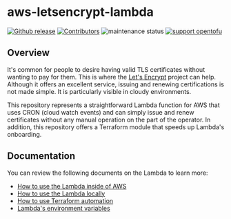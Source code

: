# aws-letsencrypt-lambda

[![Github release](https://img.shields.io/github/v/release/kvendingoldo/aws-letsencrypt-lambda?style=for-the-badge)](https://github.com/kvendingoldo/aws-letsencrypt-lambda/releases) [![Contributors](https://img.shields.io/github/contributors/kvendingoldo/aws-letsencrypt-lambda?style=for-the-badge)](https://github.com/kvendingoldo/aws-letsencrypt-lambda/graphs/contributors) ![maintenance status](https://img.shields.io/maintenance/yes/2024.svg?style=for-the-badge)
[![support opentofu](https://img.shields.io/badge/supports-opentofu-green?style=for-the-badge)](https://opentofu.org/)

## Overview
It's common for people to desire having valid TLS certificates without wanting to pay for them.
This is where the [Let's Encrypt](https://letsencrypt.org) project can help. Although it offers an excellent service, issuing and renewing certifications is not made simple. It is particularly visible in cloudy environments.

This repository represents a straightforward Lambda function for AWS that uses CRON (cloud watch events) and can simply issue and renew certificates without any manual operation on the part of the operator. In addition, this repository offers a Terraform module that speeds up Lambda's onboarding.

## Documentation
You can review the following documents on the Lambda to learn more:
* [How to use the Lambda inside of AWS](docs/how_to_use_aws.md)
* [How to use the Lambda locally](docs/how_to_use_locally.md)
* [How to use Terraform automation](docs/how_to_use_terraform.md)
* [Lambda's environment variables](docs/environment_variables.md)
